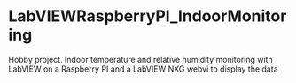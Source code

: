 # LabVIEWRaspberryPI_IndoorMonitoring
Hobby project. Indoor temperature and relative humidity monitoring with LabVIEW on a Raspberry PI and a LabVIEW NXG webvi to display the data

